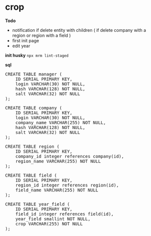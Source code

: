 # crop

**Todo**

 - notification if delete entity with children ( if delete company with a region or region with a field )
 - first init page
 - edit year

**init husky**
`npx mrm lint-staged`

**sql**

<pre>
CREATE TABLE manager (
    ID SERIAL PRIMARY KEY,
    login VARCHAR(30) NOT NULL,
    hash VARCHAR(128) NOT NULL,
    salt VARCHAR(32) NOT NULL
);
</pre>

<pre>
CREATE TABLE company (
    ID SERIAL PRIMARY KEY,
    login VARCHAR(30) NOT NULL,
    company_name VARCHAR(255) NOT NULL,
    hash VARCHAR(128) NOT NULL,
    salt VARCHAR(32) NOT NULL
);
</pre>

<pre>
CREATE TABLE region (
    ID SERIAL PRIMARY KEY,
    company_id integer references company(id),
    region_name VARCHAR(255) NOT NULL
);
</pre>

<pre>
CREATE TABLE field (
    ID SERIAL PRIMARY KEY,
    region_id integer references region(id),
    field_name VARCHAR(255) NOT NULL
);
</pre>

<pre>
CREATE TABLE year_field (
    ID SERIAL PRIMARY KEY,
    field_id integer references field(id),
    year_field smallint NOT NULL,
    crop VARCHAR(255) NOT NULL
);
</pre>

